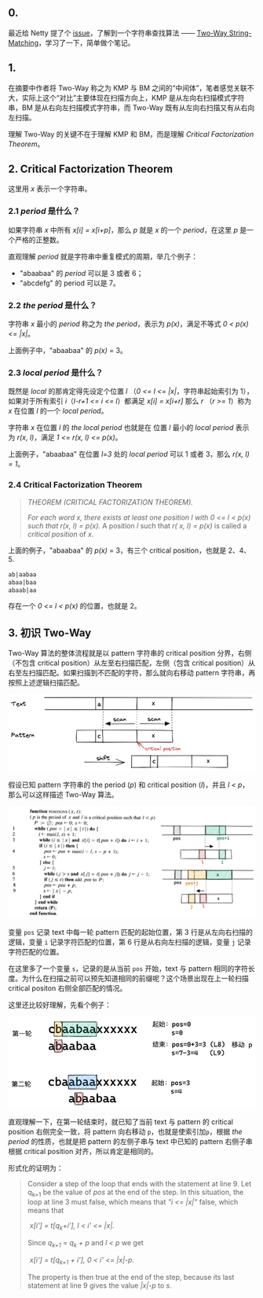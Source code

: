 



## 0.



最近给 Netty 提了个 [issue](https://github.com/netty/netty/issues/11963)，了解到一个字符串查找算法 —— [Two-Way String-Matching](http://monge.univ-mlv.fr/~mac/Articles-PDF/CP-1991-jacm.pdf)，学习了一下，简单做个笔记。



## 1. 

在摘要中作者将 Two-Way 称之为 KMP 与 BM 之间的“中间体”，笔者感觉关联不大，实际上这个“对比”主要体现在扫描方向上，KMP 是从左向右扫描模式字符串，BM 是从右向左扫描模式字符串，而 Two-Way 既有从左向右扫描又有从右向左扫描。

理解 Two-Way 的关键不在于理解 KMP 和 BM，而是理解 *Critical Factorization Theorem*。



## 2. Critical Factorization Theorem

这里用 *x* 表示一个字符串。

### 2.1 *period* 是什么？

如果字符串 *x* 中所有 *x[i] = x[i+p]*，那么 *p* 就是 *x* 的一个 *period*，在这里 *p* 是一个严格的正整数。

直观理解 *period* 就是字符串中重复模式的周期，举几个例子：

- "abaabaa" 的 *period* 可以是 3 或者 6；
- "abcdefg" 的 period 可以是 7。

### 2.2 *the period* 是什么？

字符串 *x* 最小的 *period* 称之为 *the period*，表示为 *p(x)*，满足不等式  *0 < p(x) <= |x|*。

上面例子中，"abaabaa" 的 *p(x)* = 3。

### 2.3 *local period* 是什么？

既然是 *local* 的那肯定得先设定个位置 *l* （*0 <= l <= |x|*，字符串起始索引为 1），如果对于所有索引 *i*（*l-r+1 <= i <= l*）都满足 *x[i] = x[i+r]* 那么 *r* （*r >= 1*）称为 *x* 在位置 *l* 的一个 *local period*。

字符串 *x* 在位置 *l* 的 *the local period* 也就是在 位置 *l* 最小的 *local period* 表示为 *r(x, l)*，满足 *1 <= r(x, l) <= p(x)*。

上面例子，"abaabaa" 在位置 *l=3* 处的 *local period* 可以 1 或者 3，那么 *r(x, l) = 1*。

### 2.4 Critical Factorization Theorem

> *THEOREM (CRITICAL FACTORIZATION THEOREM).*
>
> *For each word x, there exists at least one position l with 0 <= l < p(x) such that*
>                      *r(x, l) = p(x).*
> A position *l* such that *r( x, l) = p(x)* is called a *critical position* of *x*. 



上面的例子，"abaabaa" 的 *p(x)* = 3，有三个 critical position，也就是 2、4、5.

```
ab|aabaa
abaa|baa
abaab|aa
```

存在一个 *0 <= l < p(x)* 的位置，也就是 2。



## 3. 初识 Two-Way



Two-Way 算法的整体流程就是以 pattern 字符串的 critical position 分界，右侧（不包含 critical position）从左至右扫描匹配，左侧（包含 critical position）从右至左扫描匹配。如果扫描到不匹配的字符，那么就向右移动 pattern 字符串，再按照上述逻辑扫描匹配。



![](./assets/two-way-1.png)



假设已知 pattern 字符串的 the period (*p*) 和 critical position (*l*)，并且 *l < p*，那么可以这样描述 Two-Way 算法。



![](./assets/two-way-2.png)



变量 `pos` 记录 text 中每一轮 pattern 匹配的起始位置，第 3 行是从左向右扫描的逻辑，变量 `i` 记录字符匹配的位置，第 6 行是从右向左扫描的逻辑，变量 `j` 记录字符匹配的位置。

在这里多了一个变量 `s`，记录的是从当前 `pos` 开始，text 与 pattern 相同的字符长度。为什么在扫描之前可以预先知道相同的前缀呢？这个场景出现在上一轮扫描 critical positon 右侧全部匹配的情况。

这里还比较好理解，先看个例子：

![](./assets/two-way-3.png)

直观理解一下，在第一轮结束时，就已知了当前 text 与 pattern 的 critical position 右侧完全一致，将 pattern 向右移动 `p`，也就是使索引加`p`，根据 *the period* 的性质，也就是把 pattern 的左侧子串与 text 中已知的 pattern 右侧子串根据 critical position 对齐，所以肯定是相同的。

形式化的证明为：

> Consider a step of the loop that ends with the statement at line 9. Let q<sub>k+1</sub> be the value of *pos* at the end of the step. In this situation, the loop at line 3 must false, which means that *"i <= |x|"* false, which means that
>
> ​           *x[i'] = t[q<sub>k</sub>+i'],    l < i' <= |x|.*
>
> Since *q<sub>k+1</sub> = q<sub>k</sub> + p* and *l < p* we get
>
> ​          *x[i'] = t[q<sub>k+1</sub> + i'],     0 < i' <= |x|-p.*
>
> The property is then true at the end of the step, because its last statement at line 9 gives the value *|x|-p* to *s*.











